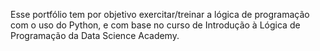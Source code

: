 Esse portfólio tem por objetivo exercitar/treinar a lógica de programação com o uso do Python, e com base no curso de Introdução à Lógica de Programação da Data Science Academy.
